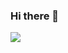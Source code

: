 ### Hi there 👋
<Img src='https://media.giphy.com/media/v1.Y2lkPTc5MGI3NjExaXJtc2gxbDZlNml5MWxjbzVlN2tmOHBwcjRkaWZjaHkzZG00YnJlaiZlcD12MV9pbnRlcm5hbF9naWZfYnlfaWQmY3Q9Zw/vfwtY57mFwFRzBQK3D/giphy-downsized-large.gif'>
<!--
**thetubbydoughnut/thetubbydoughnut** is a ✨ _special_ ✨ repository because its `README.md` (this file) appears on your GitHub profile.

Here are some ideas to get you started:

- 🔭 I’m currently working on ...
- 🌱 I’m currently learning ...
- 👯 I’m looking to collaborate on ...
- 🤔 I’m looking for help with ...
- 💬 Ask me about ...
- 📫 How to reach me: ...
- 😄 Pronouns: ...
- ⚡ Fun fact: ...
-->
